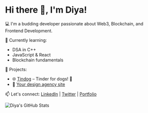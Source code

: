 # Hi there 👋, I'm Diya!

💻 I'm a budding developer passionate about Web3, Blockchain, and Frontend Development.

🌱 Currently learning:
- DSA in C++
- JavaScript & React
- Blockchain fundamentals

🚀 Projects:
- 🌐 [Tindog](https://github.com/yourusername/tindog) – Tinder for dogs! 🐶
- 📱 [Your design agency site](https://github.com/yourusername/design-agency)

📫 Let's connect:
[LinkedIn](https://linkedin.com/in/yourprofile) | [Twitter](https://twitter.com/yourhandle) | [Portfolio](https://yourportfolio.com)

![Diya's GitHub Stats](https://github-readme-stats.vercel.app/api?username=YourUsername&show_icons=true&theme=radical)
